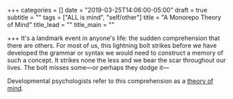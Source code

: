 +++
categories = []
date = "2019-03-25T14:06:00-05:00"
draft = true
subtitle = ""
tags = ["ALL is mind", "self/other"]
title = "A Monorepo Theory of Mind"
title_lead = ""
title_main = ""

+++
It's a landmark event in anyone's life: the sudden comprehension that there are others. For most of us, this lightning bolt strikes before we have developed the grammar or syntax we would need to construct a memory of such a concept. It strikes none the less and we bear the scar throughout our lives. The bolt misses some—or perhaps they dodge it—

Developmental psychologists refer to this comprehension as a [theory of mind](https://www.wikiwand.com/en/Theory_of_mind "Theory of Mind on Wikipedia").